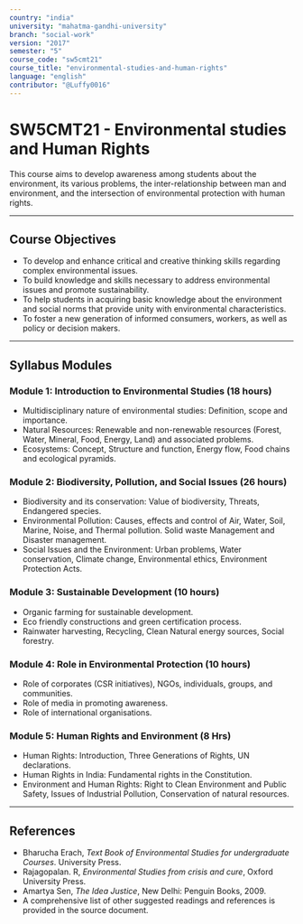 ```yaml
---
country: "india"
university: "mahatma-gandhi-university"
branch: "social-work"
version: "2017"
semester: "5"
course_code: "sw5cmt21"
course_title: "environmental-studies-and-human-rights"
language: "english"
contributor: "@Luffy0016"
---
```

# SW5CMT21 - Environmental studies and Human Rights

This course aims to develop awareness among students about the environment, its various problems, the inter-relationship between man and environment, and the intersection of environmental protection with human rights.

---
## Course Objectives

* To develop and enhance critical and creative thinking skills regarding complex environmental issues.
* To build knowledge and skills necessary to address environmental issues and promote sustainability.
* To help students in acquiring basic knowledge about the environment and social norms that provide unity with environmental characteristics.
* To foster a new generation of informed consumers, workers, as well as policy or decision makers.

---
## Syllabus Modules

### Module 1: Introduction to Environmental Studies (18 hours)
* Multidisciplinary nature of environmental studies: Definition, scope and importance.
* Natural Resources: Renewable and non-renewable resources (Forest, Water, Mineral, Food, Energy, Land) and associated problems.
* Ecosystems: Concept, Structure and function, Energy flow, Food chains and ecological pyramids.

### Module 2: Biodiversity, Pollution, and Social Issues (26 hours)
* Biodiversity and its conservation: Value of biodiversity, Threats, Endangered species.
* Environmental Pollution: Causes, effects and control of Air, Water, Soil, Marine, Noise, and Thermal pollution. Solid waste Management and Disaster management.
* Social Issues and the Environment: Urban problems, Water conservation, Climate change, Environmental ethics, Environment Protection Acts.

### Module 3: Sustainable Development (10 hours)
* Organic farming for sustainable development.
* Eco friendly constructions and green certification process.
* Rainwater harvesting, Recycling, Clean Natural energy sources, Social forestry.

### Module 4: Role in Environmental Protection (10 hours)
* Role of corporates (CSR initiatives), NGOs, individuals, groups, and communities.
* Role of media in promoting awareness.
* Role of international organisations.

### Module 5: Human Rights and Environment (8 Hrs)
* Human Rights: Introduction, Three Generations of Rights, UN declarations.
* Human Rights in India: Fundamental rights in the Constitution.
* Environment and Human Rights: Right to Clean Environment and Public Safety, Issues of Industrial Pollution, Conservation of natural resources.

---
## References
* Bharucha Erach, *Text Book of Environmental Studies for undergraduate Courses*. University Press.
* Rajagopalan. R, *Environmental Studies from crisis and cure*, Oxford University Press.
* Amartya Sen, *The Idea Justice*, New Delhi: Penguin Books, 2009.
* A comprehensive list of other suggested readings and references is provided in the source document.